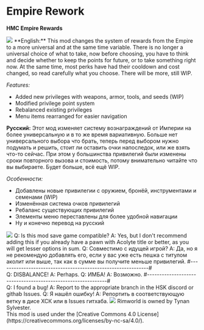 # Empire Rework
**HMC Empire Rewards**

<img src="https://i.imgur.com/svEwA2k.png">
**English:**
This mod changes the system of rewards from the Empire to a more universal and at the same time variable. There is no longer a universal choice of what to take, now before choosing, you have to think and decide whether to keep the points for future, or to take something right now. At the same time, most perks have had their cooldown and cost changed, so read carefully what you choose. There will be more, still WIP.

*Features:*
* Added new privileges with weapons, armor, tools, and seeds (WIP)
* Modified privilege point system
* Rebalanced existing privileges 
* Menu items rearranged for easier navigation

**Русский:**
Этот мод изменяет систему вознаграждений от Империи на более универсальную и в то же время вариативную.  Больше нет универсального выбора что брать, теперь перед выбором нужно подумать и решить, стоит ли оставить очки напоследок, или же взять что-то сейчас. При этом у большинства привилегий были изменены сроки повторного вызова и стоимость, потому внимательно читайте что вы выбираете. Будет больше, всё ещё WIP.

*Особенности:*
* Добавлены новые привилегии с оружием, бронёй, инструментами и семенами (WIP)
* Изменённая система очков привилегий
* Ребаланс существующих привилегий
* Элементы меню переставлены для более удобной навигации
* Ну и конечно перевод на русский

<img src="https://i.imgur.com/5KVUmeE.png">
Q: Is this mod save game compatible?
A: Yes, but I don't recommend adding this if you already have a pawn with Acolyte title or better, as you will get lesser options in sum.
Q: Совместимо с идущей игрой?
A: Да, но я не рекомендую добавлять его, если у вас уже есть пешка с титулом аколит или выше, так как в сумме вы получите меньше привилегий.
#-------------------------------------------------------------#<br>
Q: DISBALANCE!
A: Perhaps.
Q: ИМБА!
A: Возможно.
#-------------------------------------------------------------#<br>
Q: I found a bug!
A: Report to the appropriate branch in the HSK discord or githab Issues.
Q: Я нашёл ошибку!
A: Репортить в соответствующую ветку в дисе ХСК или в Issues гитхаба.

<img src="https://i.imgur.com/fdngbbh.png">
Rimworld is owned by Tynan Sylvester.<br>
This mod is used under the [Creative Commons 4.0 License](https://creativecommons.org/licenses/by-nc-sa/4.0/).
